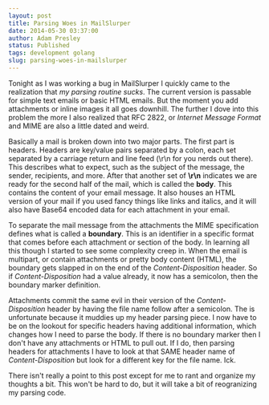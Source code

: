 ```yaml
---
layout: post
title: Parsing Woes in MailSlurper
date: 2014-05-30 03:37:00
author: Adam Presley
status: Published
tags: development golang
slug: parsing-woes-in-mailslurper
---
```

Tonight as I was working a bug in MailSlurper I quickly came to the realization that *my parsing routine sucks*. The current version is passable for simple text emails or basic HTML emails. But the moment you add attachments or inline images it all goes downhill. The further I dove into this problem the more I also realized that RFC 2822, or *Internet Message Format* and MIME are also a little dated and weird. 

Basically a mail is broken down into two major parts. The first part is headers. Headers are key/value pairs separated by a colon, each set separated by a carriage return and line feed (\r\n for you nerds out there). This describes what to expect, such as the subject of the message, the sender, recipients, and more. After that another set of **\r\n** indicates we are ready for the second half of the mail, which is called the **body**. This contains the content of your email message. It also houses an HTML version of your mail if you used fancy things like links and italics, and it will also have Base64 encoded data for each attachment in your email.

To separate the mail message from the attachments the MIME specification defines what is called a **boundary**. This is an identifier in a specific format that comes before each attachment or section of the body. In learning all this though I started to see some complexity creep in. When the email is multipart, or contain attachments or pretty body content (HTML), the boundary gets slapped in on the end of the *Content-Disposition* header. So if *Content-Disposition* had a value already, it now has a semicolon, then the boundary marker definition.

Attachments commit the same evil in their version of the *Content-Disposition* header by having the file name follow after a semicolon. The is unfortunate because it muddies up my header parsing piece. I now have to be on the lookout for specific headers having additional information, which changes how I need to parse the body. If there is no boundary marker then I don't have any attachments or HTML to pull out. If I do, then parsing headers for attachments I have to look at that SAME header name of *Content-Disposition* but look for a different key for the file name. Ick.

There isn't really a point to this post except for me to rant and organize my thoughts a bit. This won't be hard to do, but it will take a bit of reogranizing my parsing code.
